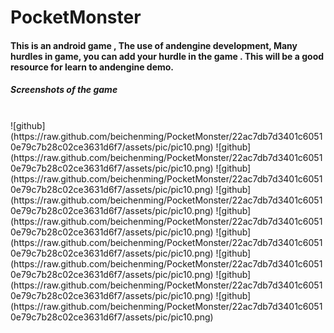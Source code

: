 PocketMonster
=============

<h4>This is an android game , The use of andengine development, Many hurdles in game, you can add your hurdle in the game . This will be a good resource for learn to andengine demo.</h4>
<h5>Screenshots of the game</h5><br/>
![github](https://raw.github.com/beichenming/PocketMonster/22ac7db7d3401c60510e79c7b28c02ce3631d6f7/assets/pic/pic10.png) ![github](https://raw.github.com/beichenming/PocketMonster/22ac7db7d3401c60510e79c7b28c02ce3631d6f7/assets/pic/pic10.png)
![github](https://raw.github.com/beichenming/PocketMonster/22ac7db7d3401c60510e79c7b28c02ce3631d6f7/assets/pic/pic10.png)
![github](https://raw.github.com/beichenming/PocketMonster/22ac7db7d3401c60510e79c7b28c02ce3631d6f7/assets/pic/pic10.png)
![github](https://raw.github.com/beichenming/PocketMonster/22ac7db7d3401c60510e79c7b28c02ce3631d6f7/assets/pic/pic10.png)
![github](https://raw.github.com/beichenming/PocketMonster/22ac7db7d3401c60510e79c7b28c02ce3631d6f7/assets/pic/pic10.png)
![github](https://raw.github.com/beichenming/PocketMonster/22ac7db7d3401c60510e79c7b28c02ce3631d6f7/assets/pic/pic10.png)
![github](https://raw.github.com/beichenming/PocketMonster/22ac7db7d3401c60510e79c7b28c02ce3631d6f7/assets/pic/pic10.png)
![github](https://raw.github.com/beichenming/PocketMonster/22ac7db7d3401c60510e79c7b28c02ce3631d6f7/assets/pic/pic10.png)
